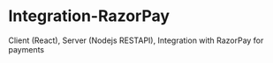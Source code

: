 # Integration-RazorPay
Client (React), Server (Nodejs RESTAPI), Integration with RazorPay for payments
